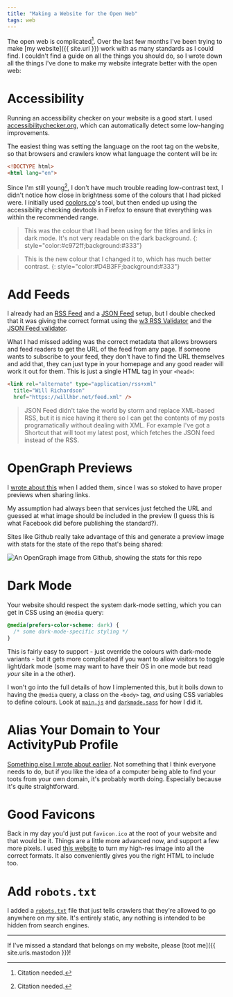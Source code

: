 ```yaml
---
title: "Making a Website for the Open Web"
tags: web
---
```


The open web is complicated[^citation-needed]. Over the last few months I've been trying to make [my website]({{ site.url }}) work with as many standards as I could find. I couldn't find a guide on all the things you should do, so I wrote down all the things I've done to make my website integrate better with the open web:

[^citation-needed]: Citation needed.

# Accessibility

Running an accessibility checker on your website is a good start. I used [accessibilitychecker.org](https://www.accessibilitychecker.org), which can automatically detect some low-hanging improvements.

The easiest thing was setting the language on the root tag on the website, so that browsers and crawlers know what language the content will be in:

```html
<!DOCTYPE html>
<html lang="en">
```

Since I'm still young[^citation-needed], I don't have much trouble reading low-contrast text, I didn't notice how close in brightness some of the colours that I had picked were. I initially used [coolors.co](https://coolors.co/contrast-checker)'s tool, but then ended up using the accessibility checking devtools in Firefox to ensure that everything was within the recommended range.

> This was the colour that I had been using for the titles and links in dark mode. It's not very readable on the dark background.
{: style="color:#c972ff;background:#333"}

> This is the new colour that I changed it to, which has much better contrast.
{: style="color:#D4B3FF;background:#333"}

# Add Feeds

I already had an [RSS Feed](https://en.wikipedia.org/wiki/RSS) and a [JSON Feed](http://jsonfeed.org) setup, but I double checked that it was giving the correct format using the [w3 RSS Validator](https://validator.w3.org/feed/) and the [JSON Feed validator](https://validator.jsonfeed.org).

What I had missed adding was the correct metadata that allows browsers and feed readers to get the URL of the feed from any page. If someone wants to subscribe to your feed, they don't have to find the URL themselves and add that, they can just type in your homepage and any good reader will work it out for them. This is just a single HTML tag in your `<head>`:

```html
<link rel="alternate" type="application/rss+xml"
  title="Will Richardson"
  href="https://willhbr.net/feed.xml" />
```

> JSON Feed didn't take the world by storm and replace XML-based RSS, but it is nice having it there so I can get the contents of my posts programatically without dealing with XML. For example I've got a Shortcut that will toot my latest post, which fetches the JSON feed instead of the RSS.

# OpenGraph Previews

I [wrote about this](/2023/02/04/adding-opengraph-previews-to-jekyll/) when I added them, since I was so stoked to have proper previews when sharing links.

My assumption had always been that services just fetched the URL and guessed at what image should be included in the preview (I guess this is what Facebook did before publishing the standard?).

Sites like Github really take advantage of this and generate a preview image with stats for the state of the repo that's being shared:

![An OpenGraph image from Github, showing the stats for this repo](https://opengraph.githubassets.com/a4015b6689c0f7fb5165ee87dc844b747950f1797f2be54232113e3b8a2684b6/willhbr/willhbr.github.io)

# Dark Mode

Your website should respect the system dark-mode setting, which you can get in CSS using an `@media` query:

```css
@media(prefers-color-scheme: dark) {
  /* some dark-mode-specific styling */
}
```

This is fairly easy to support - just override the colours with dark-mode variants - but it gets more complicated if you want to allow visitors to toggle light/dark mode (some may want to have their OS in one mode but read _your_ site in a the other).

I won't go into the full details of how I implemented this, but it boils down to having the `@media` query, a class on the `<body>` tag, _and_ using CSS variables to define colours. Look at [`main.js`](https://github.com/willhbr/willhbr.github.io/blob/main/js/main.js) and [`darkmode.sass`](https://github.com/willhbr/willhbr.github.io/blob/main/_sass/darkmode.sass) for how I did it.

# Alias Your Domain to Your ActivityPub Profile

[Something else I wrote about earlier](/2023/01/24/webfinger-mastodon-alias/). Not something that I think everyone needs to do, but if you like the idea of a computer being able to find your toots from your own domain, it's probably worth doing. Especially because it's quite straightforward.

# Good Favicons

Back in my day you'd just put `favicon.ico` at the root of your website and that would be it. Things are a little more advanced now, and support a few more pixels. I used [this website](https://favicon.io/favicon-converter/) to turn my high-res image into all the correct formats. It also conveniently gives you the right HTML to include too.

# Add `robots.txt`

I added a [`robots.txt`](http://www.robotstxt.org) file that just tells crawlers that they're allowed to go anywhere on my site. It's entirely static, any nothing is intended to be hidden from search engines.

---

If I've missed a standard that belongs on my website, please [toot me]({{ site.urls.mastodon }})!
